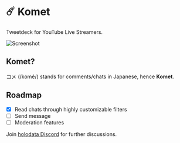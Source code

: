 # ☄️ Komet

Tweetdeck for YouTube Live Streamers.

![Screenshot](https://github.com/holodata/komet/blob/master/.github/ss.png?raw=true)

## Komet?

コメ (/komé/) stands for comments/chats in Japanese, hence **Komet**.

## Roadmap

- [x] Read chats through highly customizable filters
- [ ] Send message
- [ ] Moderation features

Join [holodata Discord](https://holodata.org/discord) for further discussions.
